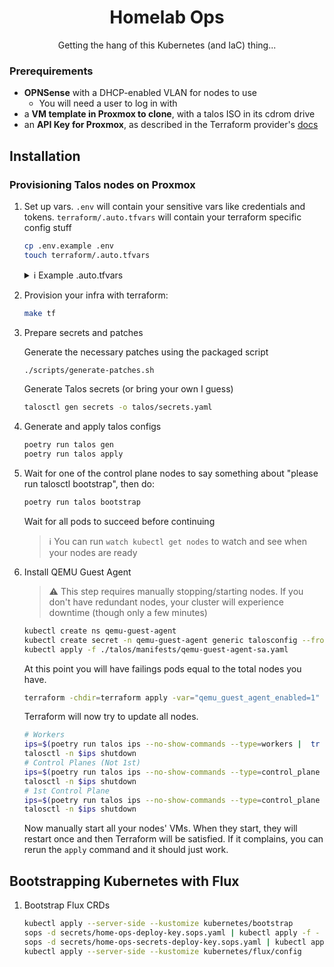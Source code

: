 <center>

# Homelab Ops

Getting the hang of this Kubernetes (and IaC) thing...

</center>

### Prerequirements

- **OPNSense** with a DHCP-enabled VLAN for nodes to use
    - You will need a user to log in with
- a **VM template in Proxmox to clone**, with a talos ISO in its cdrom drive
- an **API Key for Proxmox**, as described in the Terraform provider's [docs](https://registry.terraform.io/providers/Telmate/proxmox/latest/docs#creating-the-proxmox-user-and-role-for-terraform)

## Installation

### Provisioning Talos nodes on Proxmox

1. Set up vars. `.env` will contain your sensitive vars like credentials and tokens. `terraform/.auto.tfvars` will contain your terraform specific config stuff

    ```sh
    cp .env.example .env
    touch terraform/.auto.tfvars
    ```


    <details>
    <summary>
        ℹ️ Example .auto.tfvars
    </summary>

    ```
    bridge              = "vmbrX"
    pve_node            = "nodename"
    storage             = "zfsX"
    talos_template_name = "talos-node" # the name of the vm template with the talos iso in cdrom
    vlan_tag            = "69" # nice
    pve_tags            = "" # if any

    control_plane_nodes_count = 3
    control_plane_total_mem   = 12288
    worker_nodes_count        = 4
    workers_total_mem         = 53248
    ```
    </details>



1. Provision your infra with terraform:

    ```sh
    make tf
    ```

1. Prepare secrets and patches

    Generate the necessary patches using the packaged script

    ```sh
    ./scripts/generate-patches.sh
    ```

    Generate Talos secrets (or bring your own I guess)

    ```sh
    talosctl gen secrets -o talos/secrets.yaml
    ```

1. Generate and apply talos configs

    ```sh
    poetry run talos gen
    poetry run talos apply
    ```

1. Wait for one of the control plane nodes to say something about "please run talosctl bootstrap", then do:

    ```sh
    poetry run talos bootstrap
    ```

    Wait for all pods to succeed before continuing

    > ℹ️ You can run `watch kubectl get nodes` to watch and see when your nodes are ready



1. Install QEMU Guest Agent

    > ⚠️ This step requires manually stopping/starting nodes. If you don't have redundant nodes, your cluster will experience downtime (though only a few minutes)

    ```sh
    kubectl create ns qemu-guest-agent
    kubectl create secret -n qemu-guest-agent generic talosconfig --from-file=config="$TALOSCONFIG"
    kubectl apply -f ./talos/manifests/qemu-guest-agent-sa.yaml
    ```

    At this point you will have failings pods equal to the total nodes you have.

    ```sh
    terraform -chdir=terraform apply -var="qemu_guest_agent_enabled=1"
    ```

    Terraform will now try to update all nodes.

    ```sh
    # Workers
    ips=$(poetry run talos ips --no-show-commands --type=workers |  tr '\n' ',' | sed 's/,$//')
    talosctl -n $ips shutdown
    # Control Planes (Not 1st)
    ips=$(poetry run talos ips --no-show-commands --type=control_plane | tail -n -2 | tr '\n' ',' | sed 's/,$//')
    talosctl -n $ips shutdown
    # 1st Control Plane
    ips=$(poetry run talos ips --no-show-commands --type=control_plane | head -n 1 | tr '\n' ',' | sed 's/,$//')
    talosctl -n $ips shutdown
    ```

    Now manually start all your nodes' VMs. When they start, they will restart once and then Terraform will be satisfied. If it complains, you can rerun the `apply` command and it should just work.


## Bootstrapping Kubernetes with Flux

1. Bootstrap Flux CRDs

    ```sh
    kubectl apply --server-side --kustomize kubernetes/bootstrap
    sops -d secrets/home-ops-deploy-key.sops.yaml | kubectl apply -f -
    sops -d secrets/home-ops-secrets-deploy-key.sops.yaml | kubectl apply -f -
    kubectl apply --server-side --kustomize kubernetes/flux/config
    ```

